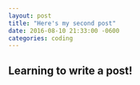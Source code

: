 ```yaml
---
layout: post
title: "Here's my second post"
date: 2016-08-10 21:33:00 -0600
categories: coding
---
```


## Learning to write a post!
